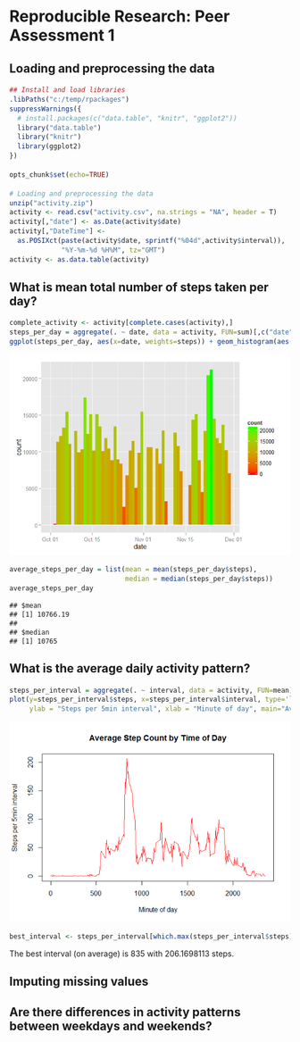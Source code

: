 # Reproducible Research: Peer Assessment 1

## Loading and preprocessing the data

```r
## Install and load libraries
.libPaths("c:/temp/rpackages")
suppressWarnings({
  # install.packages(c("data.table", "knitr", "ggplot2"))
  library("data.table")
  library("knitr")
  library(ggplot2)
})

opts_chunk$set(echo=TRUE)

# Loading and preprocessing the data
unzip("activity.zip")
activity <- read.csv("activity.csv", na.strings = "NA", header = T)
activity[,"date"] <- as.Date(activity$date)
activity[,"DateTime"] <-
  as.POSIXct(paste(activity$date, sprintf("%04d",activity$interval)),
             "%Y-%m-%d %H%M", tz="GMT")
activity <- as.data.table(activity)
```

## What is mean total number of steps taken per day?

```r
complete_activity <- activity[complete.cases(activity),]
steps_per_day = aggregate(. ~ date, data = activity, FUN=sum)[,c("date", "steps")]
ggplot(steps_per_day, aes(x=date, weights=steps)) + geom_histogram(aes(fill = ..count..),binwidth = 1) + scale_fill_gradient(high="green", low="red")
```

![](PA1_template_files/figure-html/unnamed-chunk-2-1.png) 

```r
average_steps_per_day = list(mean = mean(steps_per_day$steps),
                             median = median(steps_per_day$steps))
average_steps_per_day
```

```
## $mean
## [1] 10766.19
## 
## $median
## [1] 10765
```



## What is the average daily activity pattern?

```r
steps_per_interval = aggregate(. ~ interval, data = activity, FUN=mean)[,c("interval", "steps")]
plot(y=steps_per_interval$steps, x=steps_per_interval$interval, type='l',
     ylab = "Steps per 5min interval", xlab = "Minute of day", main="Average Step Count by Time of Day", col = "red")
```

![](PA1_template_files/figure-html/unnamed-chunk-3-1.png) 

```r
best_interval <- steps_per_interval[which.max(steps_per_interval$steps),]
```
The best interval (on average) is 835 with 206.1698113 steps.

## Imputing missing values



## Are there differences in activity patterns between weekdays and weekends?
